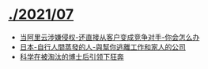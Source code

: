 # [./2021/07](./2021/07)

* [当阿里云涉嫌侵权-还直接从客户变成竞争对手-你会怎么办](./当阿里云涉嫌侵权-还直接从客户变成竞争对手-你会怎么办.md)
* [日本-自行人間蒸發的人-與幫你逃離工作和家人的公司](./日本-自行人間蒸發的人-與幫你逃離工作和家人的公司.md)
* [科学在被淘汰的博士后引领下狂奔](./科学在被淘汰的博士后引领下狂奔.md)

